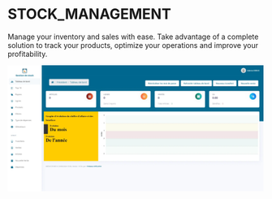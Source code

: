 # STOCK_MANAGEMENT

Manage your inventory and sales with ease. Take advantage of a complete solution to track your products, optimize your operations and improve your profitability.

![Stock Management Screenshot](./2.webp)
